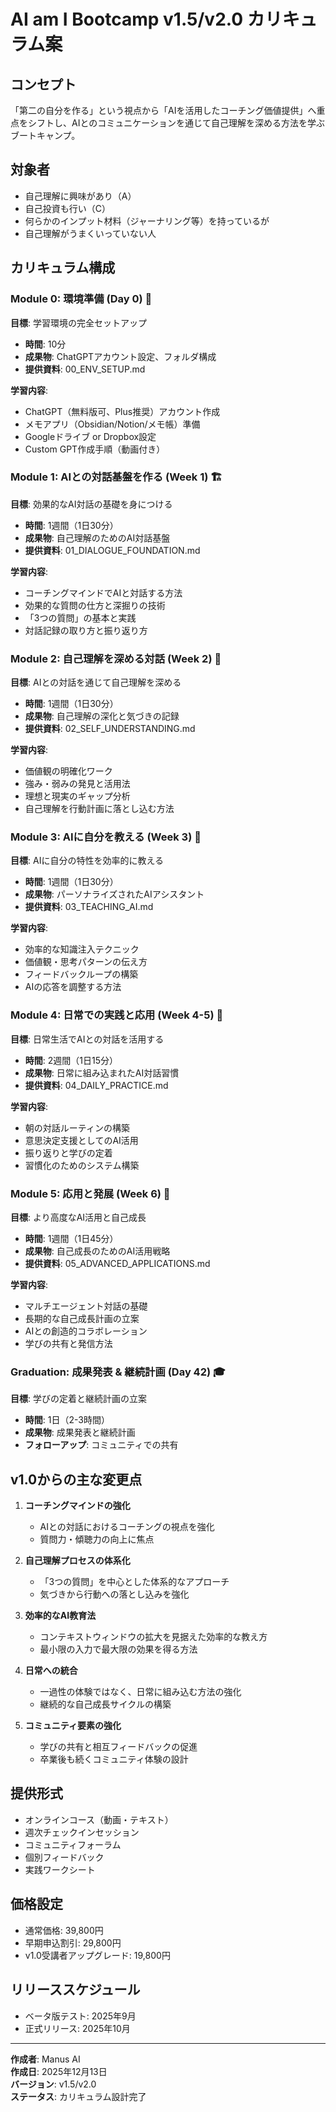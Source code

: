 # AI am I Bootcamp v1.5/v2.0 カリキュラム案

## コンセプト
「第二の自分を作る」という視点から「AIを活用したコーチング価値提供」へ重点をシフトし、AIとのコミュニケーションを通じて自己理解を深める方法を学ぶブートキャンプ。

## 対象者
- 自己理解に興味があり（A）
- 自己投資も行い（C）
- 何らかのインプット材料（ジャーナリング等）を持っているが
- 自己理解がうまくいっていない人

## カリキュラム構成

### Module 0: 環境準備 (Day 0) 🔧
**目標**: 学習環境の完全セットアップ
- **時間**: 10分
- **成果物**: ChatGPTアカウント設定、フォルダ構成
- **提供資料**: 00_ENV_SETUP.md

**学習内容**:
- ChatGPT（無料版可、Plus推奨）アカウント作成
- メモアプリ（Obsidian/Notion/メモ帳）準備
- Googleドライブ or Dropbox設定
- Custom GPT作成手順（動画付き）

### Module 1: AIとの対話基盤を作る (Week 1) 🏗️
**目標**: 効果的なAI対話の基礎を身につける
- **時間**: 1週間（1日30分）
- **成果物**: 自己理解のためのAI対話基盤
- **提供資料**: 01_DIALOGUE_FOUNDATION.md

**学習内容**:
- コーチングマインドでAIと対話する方法
- 効果的な質問の仕方と深掘りの技術
- 「3つの質問」の基本と実践
- 対話記録の取り方と振り返り方

### Module 2: 自己理解を深める対話 (Week 2) 📖
**目標**: AIとの対話を通じて自己理解を深める
- **時間**: 1週間（1日30分）
- **成果物**: 自己理解の深化と気づきの記録
- **提供資料**: 02_SELF_UNDERSTANDING.md

**学習内容**:
- 価値観の明確化ワーク
- 強み・弱みの発見と活用法
- 理想と現実のギャップ分析
- 自己理解を行動計画に落とし込む方法

### Module 3: AIに自分を教える (Week 3) 💬
**目標**: AIに自分の特性を効率的に教える
- **時間**: 1週間（1日30分）
- **成果物**: パーソナライズされたAIアシスタント
- **提供資料**: 03_TEACHING_AI.md

**学習内容**:
- 効率的な知識注入テクニック
- 価値観・思考パターンの伝え方
- フィードバックループの構築
- AIの応答を調整する方法

### Module 4: 日常での実践と応用 (Week 4-5) 🚀
**目標**: 日常生活でAIとの対話を活用する
- **時間**: 2週間（1日15分）
- **成果物**: 日常に組み込まれたAI対話習慣
- **提供資料**: 04_DAILY_PRACTICE.md

**学習内容**:
- 朝の対話ルーティンの構築
- 意思決定支援としてのAI活用
- 振り返りと学びの定着
- 習慣化のためのシステム構築

### Module 5: 応用と発展 (Week 6) 🤝
**目標**: より高度なAI活用と自己成長
- **時間**: 1週間（1日45分）
- **成果物**: 自己成長のためのAI活用戦略
- **提供資料**: 05_ADVANCED_APPLICATIONS.md

**学習内容**:
- マルチエージェント対話の基礎
- 長期的な自己成長計画の立案
- AIとの創造的コラボレーション
- 学びの共有と発信方法

### Graduation: 成果発表 & 継続計画 (Day 42) 🎓
**目標**: 学びの定着と継続計画の立案
- **時間**: 1日（2-3時間）
- **成果物**: 成果発表と継続計画
- **フォローアップ**: コミュニティでの共有

## v1.0からの主な変更点

1. **コーチングマインドの強化**
   - AIとの対話におけるコーチングの視点を強化
   - 質問力・傾聴力の向上に焦点

2. **自己理解プロセスの体系化**
   - 「3つの質問」を中心とした体系的なアプローチ
   - 気づきから行動への落とし込みを強化

3. **効率的なAI教育法**
   - コンテキストウィンドウの拡大を見据えた効率的な教え方
   - 最小限の入力で最大限の効果を得る方法

4. **日常への統合**
   - 一過性の体験ではなく、日常に組み込む方法の強化
   - 継続的な自己成長サイクルの構築

5. **コミュニティ要素の強化**
   - 学びの共有と相互フィードバックの促進
   - 卒業後も続くコミュニティ体験の設計

## 提供形式
- オンラインコース（動画・テキスト）
- 週次チェックインセッション
- コミュニティフォーラム
- 個別フィードバック
- 実践ワークシート

## 価格設定
- 通常価格: 39,800円
- 早期申込割引: 29,800円
- v1.0受講者アップグレード: 19,800円

## リリーススケジュール
- ベータ版テスト: 2025年9月
- 正式リリース: 2025年10月

---

**作成者**: Manus AI  
**作成日**: 2025年12月13日  
**バージョン**: v1.5/v2.0  
**ステータス**: カリキュラム設計完了 